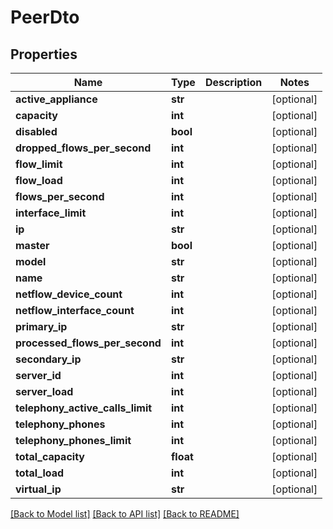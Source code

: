# PeerDto

## Properties
Name | Type | Description | Notes
------------ | ------------- | ------------- | -------------
**active_appliance** | **str** |  | [optional] 
**capacity** | **int** |  | [optional] 
**disabled** | **bool** |  | [optional] 
**dropped_flows_per_second** | **int** |  | [optional] 
**flow_limit** | **int** |  | [optional] 
**flow_load** | **int** |  | [optional] 
**flows_per_second** | **int** |  | [optional] 
**interface_limit** | **int** |  | [optional] 
**ip** | **str** |  | [optional] 
**master** | **bool** |  | [optional] 
**model** | **str** |  | [optional] 
**name** | **str** |  | [optional] 
**netflow_device_count** | **int** |  | [optional] 
**netflow_interface_count** | **int** |  | [optional] 
**primary_ip** | **str** |  | [optional] 
**processed_flows_per_second** | **int** |  | [optional] 
**secondary_ip** | **str** |  | [optional] 
**server_id** | **int** |  | [optional] 
**server_load** | **int** |  | [optional] 
**telephony_active_calls_limit** | **int** |  | [optional] 
**telephony_phones** | **int** |  | [optional] 
**telephony_phones_limit** | **int** |  | [optional] 
**total_capacity** | **float** |  | [optional] 
**total_load** | **int** |  | [optional] 
**virtual_ip** | **str** |  | [optional] 

[[Back to Model list]](../README.md#documentation-for-models) [[Back to API list]](../README.md#documentation-for-api-endpoints) [[Back to README]](../README.md)


